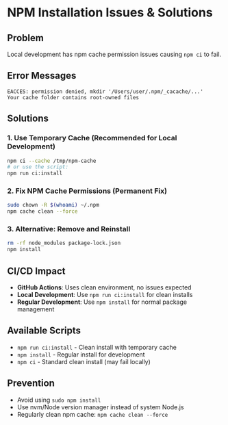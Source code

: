 # NPM Installation Issues & Solutions

## Problem
Local development has npm cache permission issues causing `npm ci` to fail.

## Error Messages
```
EACCES: permission denied, mkdir '/Users/user/.npm/_cacache/...'
Your cache folder contains root-owned files
```

## Solutions

### 1. Use Temporary Cache (Recommended for Local Development)
```bash
npm ci --cache /tmp/npm-cache
# or use the script:
npm run ci:install
```

### 2. Fix NPM Cache Permissions (Permanent Fix)
```bash
sudo chown -R $(whoami) ~/.npm
npm cache clean --force
```

### 3. Alternative: Remove and Reinstall
```bash
rm -rf node_modules package-lock.json
npm install
```

## CI/CD Impact
- **GitHub Actions**: Uses clean environment, no issues expected
- **Local Development**: Use `npm run ci:install` for clean installs
- **Regular Development**: Use `npm install` for normal package management

## Available Scripts
- `npm run ci:install` - Clean install with temporary cache
- `npm install` - Regular install for development
- `npm ci` - Standard clean install (may fail locally)

## Prevention
- Avoid using `sudo npm install` 
- Use nvm/Node version manager instead of system Node.js
- Regularly clean npm cache: `npm cache clean --force`